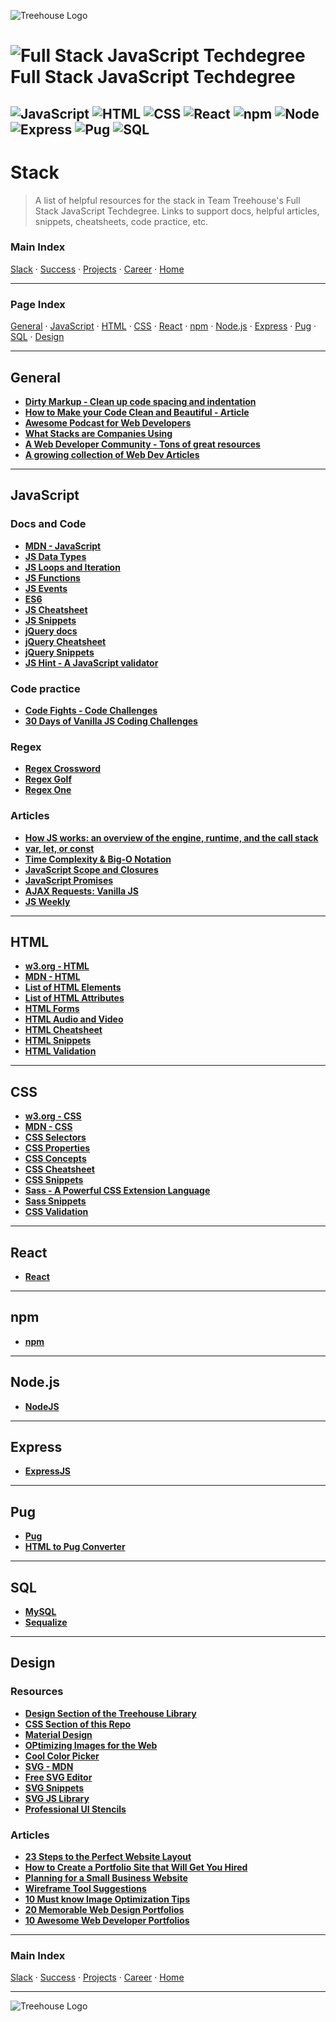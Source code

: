 ![Treehouse Logo](../repo-imgs/frogprint.png "Team Treehouse")

# ![Full Stack JavaScript Techdegree](../repo-imgs/fsjs.png "FSJS") Full Stack JavaScript Techdegree

## ![JavaScript](../repo-imgs/js.png "JavaScript") ![HTML](../repo-imgs/html.png "HTML") ![CSS](../repo-imgs/css.png "CSS") ![React](../repo-imgs/react.png "React") ![npm](../repo-imgs/npm.png "npm") ![Node](../repo-imgs/node.png "Node") ![Express](../repo-imgs/express.png "Express") ![Pug](../repo-imgs/pug.png "Pug") ![SQL](../repo-imgs/sql.png "SQL")

# Stack

>A list of helpful resources for the stack in Team Treehouse's Full Stack JavaScript Techdegree.  Links to support docs, helpful articles, snippets, cheatsheets, code practice, etc.

### Main Index

[Slack](slack.md) ·
[Success](success.md) ·
[Projects](projects.md) ·
[Career](career.md) ·
[Home](../README.md)

-------

### Page Index

[General](#general) ·
[JavaScript](#javascript) ·
[HTML](#html) ·
[CSS](#css) ·
[React](#react) ·
[npm](#npm) ·
[Node.js](#node.js) ·
[Express](#express) ·
[Pug](#pug) ·
[SQL](#sql) ·
[Design](#design)

-------

## General

* **[Dirty Markup - Clean up code spacing and indentation](https://www.10bestdesign.com/dirtymarkup/)**
* **[How to Make your Code Clean and Beautiful - Article](https://hackernoon.com/how-to-make-your-code-clean-and-beautiful-5ff7aee03be6)**
* **[Awesome Podcast for Web Developers](https://syntax.fm/)**
* **[What Stacks are Companies Using](https://stackshare.io/)**
* **[A Web Developer Community - Tons of great resources](https://www.codenewbie.org/)**
* **[A growing collection of Web Dev Articles](https://www.hotjs.net/)**

-------

## JavaScript

### Docs and Code

* **[MDN - JavaScript](https://developer.mozilla.org/en-US/docs/Web/JavaScript)**
* **[JS Data Types](https://developer.mozilla.org/en-US/docs/Web/JavaScript/Data_structures)**
* **[JS Loops and Iteration](https://developer.mozilla.org/en-US/docs/Web/JavaScript/Guide/Loops_and_iteration)**
* **[JS Functions](https://developer.mozilla.org/en-US/docs/Web/JavaScript/Reference/Functions)**
* **[JS Events](https://developer.mozilla.org/en-US/docs/Learn/JavaScript/Building_blocks/Events)**
* **[ES6](http://es6-features.org/#Constants)**
* **[JS Cheatsheet](https://htmlcheatsheet.com/js/)**
* **[JS Snippets](https://css-tricks.com/snippets/javascript/)**
* **[jQuery docs](https://api.jquery.com/)**
* **[jQuery Cheatsheet](https://htmlcheatsheet.com/jquery/)**
* **[jQuery Snippets](https://css-tricks.com/snippets/jquery/)**
* **[JS Hint - A JavaScript validator](http://jshint.com/)**

### Code practice

* **[Code Fights - Code Challenges](https://codefights.com/arcade)**
* **[30 Days of Vanilla JS Coding Challenges](https://javascript30.com/)**

### Regex

* **[Regex Crossword](https://regexcrossword.com/)**
* **[Regex Golf](https://alf.nu/RegexGolf)**
* **[Regex One](https://regexone.com/)**

### Articles

* **[How JS works: an overview of the engine, runtime, and the call stack](https://blog.sessionstack.com/how-does-javascript-actually-work-part-1-b0bacc073cf)**
* **[var, let, or const](https://medium.com/javascript-scene/javascript-es6-var-let-or-const-ba58b8dcde75)**
* **[Time Complexity & Big-O Notation](https://medium.freecodecamp.com/time-is-complex-but-priceless-f0abd015063c#.6a4s0p49a)**
* **[JavaScript Scope and Closures](https://css-tricks.com/javascript-scope-closures/)**
* **[JavaScript Promises](https://davidwalsh.name/promises)**
* **[AJAX Requests: Vanilla JS](https://davidwalsh.name/xmlhttprequest)**
* **[JS Weekly](https://javascriptweekly.com/)**

-------

## HTML

* **[w3.org - HTML](https://www.w3.org/html/)**
* **[MDN - HTML](https://developer.mozilla.org/en-US/docs/Learn/HTML)**
* **[List of HTML Elements](https://developer.mozilla.org/en-US/docs/Web/HTML/Element)**
* **[List of HTML Attributes](https://developer.mozilla.org/en-US/docs/Web/HTML/Attributes)**
* **[HTML Forms](https://developer.mozilla.org/en-US/docs/Learn/HTML/Forms)**
* **[HTML Audio and Video](https://developer.mozilla.org/en-US/docs/Learn/HTML/Multimedia_and_embedding/Video_and_audio_content)**
* **[HTML Cheatsheet](https://htmlcheatsheet.com/)**
* **[HTML Snippets](https://css-tricks.com/snippets/html/)**
* **[HTML Validation](https://validator.w3.org/)**

-------

## CSS

* **[w3.org - CSS](https://www.w3.org/Style/CSS/)**
* **[MDN - CSS](https://developer.mozilla.org/en-US/docs/Web/CSS)**
* **[CSS Selectors](https://developer.mozilla.org/en-US/docs/Web/CSS/Reference#Selectors)**
* **[CSS Properties](https://www.w3.org/Style/CSS/all-properties.en.html)**
* **[CSS Concepts](https://developer.mozilla.org/en-US/docs/Web/CSS/Reference#Concepts)**
* **[CSS Cheatsheet](https://htmlcheatsheet.com/css/)**
* **[CSS Snippets](https://css-tricks.com/snippets/css/)**
* **[Sass - A Powerful CSS Extension Language](https://sass-lang.com/)**
* **[Sass Snippets](https://css-tricks.com/snippets/sass/)**
* **[CSS Validation](https://jigsaw.w3.org/css-validator/)**

-------

## React

* **[React](https://reactjs.org/)**

-------

## npm

* **[npm](https://www.npmjs.com/)**

-------

## Node.js

* **[NodeJS](https://nodejs.org/en/)**

-------

## Express

* **[ExpressJS](http://expressjs.com)**

-------

## Pug

* **[Pug](https://pugjs.org/api/getting-started.html)**
* **[HTML to Pug Converter](https://html2pug.herokuapp.com/)**

-------

## SQL

* **[MySQL](https://dev.mysql.com/doc/)**
* **[Sequalize](http://docs.sequelizejs.com/)**

-------

## Design

### Resources

* **[Design Section of the Treehouse Library](https://teamtreehouse.com/library/topic:design)**
* **[CSS Section of this Repo](stack.md/#css)**
* **[Material Design](https://material.io/design/)**
* **[OPtimizing Images for the Web](https://developers.google.com/web/fundamentals/performance/optimizing-content-efficiency/image-optimization)**
* **[Cool Color Picker](http://paletton.com/#uid=1000u0kllllaFw0g0qFqFg0w0aF)**
* **[SVG - MDN](https://developer.mozilla.org/en-US/docs/Web/SVG)**
* **[Free SVG Editor](https://inkscape.org/en/)**
* **[SVG Snippets](https://css-tricks.com/snippets/svg/)**
* **[SVG JS Library](http://snapsvg.io/)**
* **[Professional UI Stencils](https://www.uistencils.com/)**

### Articles

* **[23 Steps to the Perfect Website Layout](https://www.creativebloq.com/web-design/steps-perfect-website-layout-812625)**
* **[How to Create a Portfolio Site that Will Get You Hired](https://www.sitepoint.com/how-to-create-a-portfolio-site-that-will-get-you-hired/)**
* **[Planning for a Small Business Website](http://www.vedwebservices.com/planning-for-a-small-business-website-design-things-to-keep-in-mind/)**
* **[Wireframe Tool Suggestions](https://www.creativebloq.com/wireframes/top-wireframing-tools-11121302)**
* **[10 Must know Image Optimization Tips](https://www.shopify.com/blog/7412852-10-must-know-image-optimization-tips)**
* **[20 Memorable Web Design Portfolios](https://www.shopify.com/partners/blog/web-design-portfolio-inspiration)**
* **[10 Awesome Web Developer Portfolios](https://codeburst.io/10-awesome-web-developer-portfolios-d266b32e6154)**

-------

### Main Index

[Slack](slack.md) ·
[Success](success.md) ·
[Projects](projects.md) ·
[Career](career.md) ·
[Home](../README.md)

-------

![Treehouse Logo](../repo-imgs/frogprint.png "Team Treehouse")
